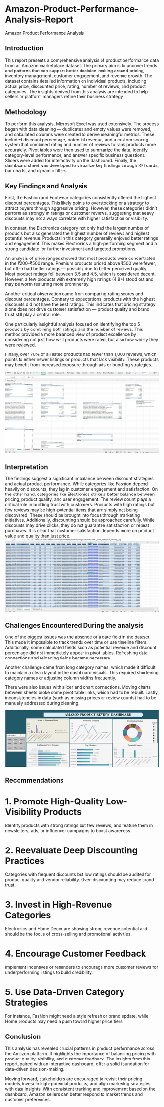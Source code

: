 # Amazon-Product-Performance-Analysis-Report
Amazon Product Performance Analysis
## Introduction
  This report presents a comprehensive analysis of product performance data from an Amazon marketplace dataset. The primary aim is to uncover trends and patterns that can support better decision-making around pricing, inventory management, customer engagement, and revenue growth. The dataset contains detailed information on individual products, including actual price, discounted price, rating, number of reviews, and product categories. The insights derived from this analysis are intended to help sellers or platform managers refine their business strategy.

## Methodology
To perform this analysis, Microsoft Excel was used extensively. The process began with data cleaning — duplicates and empty values were removed, and calculated columns were created to derive meaningful metrics. These included discount percentage, potential revenue, and a custom scoring system that combined rating and number of reviews to rank products more accurately.
  Pivot tables were then used to summarize the data, identify category-level performance, and answer specific business questions. Slicers were added for interactivity on the dashboard. Finally, the dashboard sheet was developed to visualize key findings through KPI cards, bar charts, and dynamic filters.

## Key Findings and Analysis
First, the Fashion and Footwear categories consistently offered the highest discount percentages. This likely points to overstocking or a strategy to attract buyers through aggressive pricing. However, these categories didn’t perform as strongly in ratings or customer reviews, suggesting that heavy discounts may not always correlate with higher satisfaction or visibility.


In contrast, the Electronics category not only had the largest number of products but also generated the highest number of reviews and highest potential revenue. Products in this category generally enjoyed better ratings and engagement. This makes Electronics a high-performing segment and a strong candidate for further investment and targeted promotions.


An analysis of price ranges showed that most products were concentrated in the ₹200–₹500 range. Premium products priced above ₹500 were fewer, but often had better ratings — possibly due to better perceived quality. Most product ratings fell between 3.5 and 4.5, which is considered decent. However, a few products with extremely high ratings (4.8+) stood out and may be worth featuring more prominently.

Another critical observation came from comparing rating scores and discount percentages. Contrary to expectations, products with the highest discounts did not have the best ratings. This indicates that pricing strategy alone does not drive customer satisfaction — product quality and brand trust still play a central role.


One particularly insightful analysis focused on identifying the top 5 products by combining both ratings and the number of reviews. This method provided a more balanced view of product excellence by considering not just how well products were rated, but also how widely they were reviewed.


Finally, over 70% of all listed products had fewer than 1,000 reviews, which points to either newer listings or products that lack visibility. These products may benefit from increased exposure through ads or bundling strategies.


![Image](https://github.com/cherub4972/Amazon-Product-Performance-Analysis-Report/blob/main/amazon%201.jpg)


## Interpretation

The findings suggest a significant imbalance between discount strategies and actual product performance. While categories like Fashion depend heavily on discounts, they lag in customer engagement and satisfaction. On the other hand, categories like Electronics strike a better balance between pricing, product quality, and user engagement.
The review count plays a critical role in building trust with customers. Products with high ratings but few reviews may be high-potential items that are simply not being discovered. These should be brought into focus through marketing initiatives.
Additionally, discounting should be approached carefully. While discounts may drive clicks, they do not guarantee satisfaction or repeat purchases. It is clear that customer satisfaction depends more on product value and quality than just price.
![Image](https://github.com/cherub4972/Amazon-Product-Performance-Analysis-Report/blob/main/amazon%202.jpg)

## Challenges Encountered During the analysis 
One of the biggest issues was the absence of a date field in the dataset. This made it impossible to track trends over time or use timeline filters. Additionally, some calculated fields such as potential revenue and discount percentage did not immediately appear in pivot tables. Refreshing data connections and reloading fields became necessary.

Another challenge came from long category names, which made it difficult to maintain a clean layout in the dashboard visuals. This required shortening category names or adjusting column widths frequently.

There were also issues with slicer and chart connections. Moving charts between sheets broke some pivot table links, which had to be rebuilt. Lastly, inconsistencies in data (such as missing prices or review counts) had to be manually addressed during cleaning.

![Image](https://github.com/cherub4972/Amazon-Product-Performance-Analysis-Report/blob/main/amazon%203.jpg)






## Recommendations

# 1. Promote High-Quality Low-Visibility Products
Identify products with strong ratings but few reviews, and feature them in newsletters, ads, or influencer campaigns to boost awareness.
# 2. Reevaluate Deep Discounting Practices
Categories with frequent discounts but low ratings should be audited for product quality and vendor reliability. Over-discounting may reduce brand trust.
# 3. Invest in High-Revenue Categories
Electronics and Home Decor are showing strong revenue potential and should be the focus of cross-selling and promotional activities.
# 4. Encourage Customer Feedback
Implement incentives or reminders to encourage more customer reviews for underperforming listings to build credibility.
# 5. Use Data-Driven Category Strategies
For instance, Fashion might need a style refresh or brand update, while Home products may need a push toward higher price tiers.


## Conclusion
This analysis has revealed crucial patterns in product performance across the Amazon platform. It highlights the importance of balancing pricing with product quality, visibility, and customer feedback. The insights from this report, paired with an interactive dashboard, offer a solid foundation for data-driven decision-making.


Moving forward, stakeholders are encouraged to revisit their pricing models, invest in high-potential products, and align marketing strategies with data insights. With consistent tracking and improvement based on the dashboard, Amazon sellers can better respond to market trends and customer preferences.




